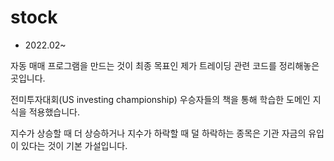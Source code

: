 # stock

- 2022.02~

자동 매매 프로그램을 만드는 것이 최종 목표인 제가 트레이딩 관련 코드를 정리해놓은 곳입니다.

전미투자대회(US investing championship) 우승자들의 책을 통해 학습한 도메인 지식을 적용했습니다.

지수가 상승할 때 더 상승하거나 지수가 하락할 때 덜 하락하는 종목은 기관 자금의 유입이 있다는 것이 기본 가설입니다.
